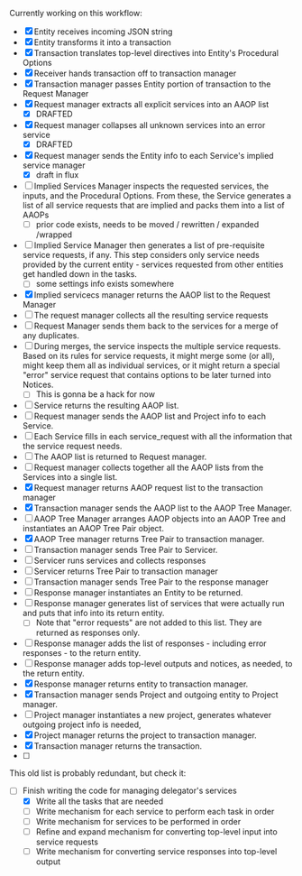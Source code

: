 Currently working on this workflow:
- [x] Entity receives incoming JSON string
- [x] Entity transforms it into a transaction
- [x] Transaction translates top-level directives into Entity's Procedural Options
- [x] Receiver hands transaction off to transaction manager
- [x] Transaction manager passes Entity portion of transaction to the  Request Manager
- [x] Request manager extracts all explicit services into an AAOP list 
	- [x] DRAFTED
- [x] Request manager collapses all unknown services into an error service 
	- [x] DRAFTED
- [x] Request manager sends the Entity info to each Service's implied service manager 
	- [x] draft in flux
- [ ] Implied Services Manager inspects the requested services, the inputs, and the Procedural Options.  From these, the Service generates a list of all service requests that are implied and packs them into a list of AAOPs 
	- [ ] prior code exists, needs to be moved / rewritten / expanded /wrapped
- [ ] Implied Service Manager then generates a list of pre-requisite service requests, if any.  This step considers only service needs provided by the current entity - services requested from other entities get handled down in the tasks.
	- [ ] some settings info exists somewhere 
- [x] Implied servicecs manager returns the AAOP list to the Request Manager 
- [ ] The request manager collects all the resulting service requests 
- [ ] Request Manager sends them back to the services for a merge of any duplicates.
- [ ] During merges, the service inspects the multiple service requests.  Based on its rules for service requests, it might merge some (or all), might keep them all as individual services, or it might return a special "error" service request that contains options to be later turned into Notices.
	- [ ] This is gonna be a hack for now
- [ ] Service returns the resulting AAOP list.
- [ ] Request manager sends the AAOP list and Project info to each Service.
- [ ] Each Service fills in each service_request with all the information that the service request needs.
- [ ] The AAOP list is returned to Request manager.
- [ ] Request manager collects together all the AAOP lists from the Services into a single list.
- [x] Request manager returns AAOP request list to the transaction manager 
- [x] Transaction manager sends the AAOP list to the AAOP Tree Manager.  
- [ ] AAOP Tree Manager arranges AAOP objects into an AAOP Tree and instantiates an AAOP Tree Pair object.
- [x] AAOP Tree manager returns Tree Pair to transaction manager.
- [ ] Transaction manager sends Tree Pair to Servicer.
- [ ] Servicer runs services and collects responses
- [ ] Servicer returns Tree Pair to transaction manager
- [ ] Transaction manager sends Tree Pair to the response manager
- [ ] Response manager instantiates an Entity to be returned.
- [ ] Response manager generates list of services that were actually run and puts that info into its return entity.
	- [ ] Note that "error requests" are not added to this list.   They are returned as responses only.
- [ ] Response manager adds the list of responses - including error responses - to the return entity.
- [ ] Response manager adds top-level outputs and notices, as needed, to the return entity.
- [x] Response manager returns entity to transaction manager.
- [x] Transaction manager sends Project and outgoing entity to Project manager.
- [ ] Project manager instantiates a new project, generates whatever outgoing project info is needed, 
- [x] Project manager returns the project to transaction manager.
- [x] Transaction manager returns the transaction.
- [ ] 

This old list is probably redundant, but check it:

- [ ] Finish writing the code for managing delegator's services 
	- [x] Write all the tasks that are needed
	- [ ] Write mechanism for each service to perform each task in order
	- [ ] Write mechanism for services to be performed in order
	- [ ] Refine and expand mechanism for converting top-level input into service requests
	- [ ] Write mechanism for converting service responses into top-level output